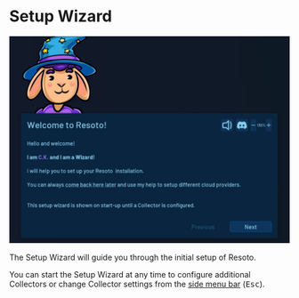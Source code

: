 # Setup Wizard

![Resoto UI Resh Lite](./img/resoto-ui-setup-wizard.jpg)

The Setup Wizard will guide you through the initial setup of Resoto.

You can start the Setup Wizard at any time to configure additional Collectors or change Collector settings from the [side menu bar](./index.md#top-menu-bar) (<kbd>Esc</kbd>).
